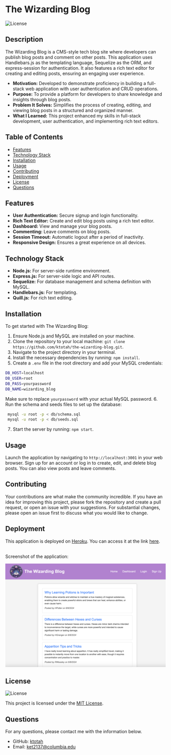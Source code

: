 # The Wizarding Blog 

![License](https://img.shields.io/badge/License-MIT-blue.svg)

## Description
The Wizarding Blog is a CMS-style tech blog site where developers can publish blog posts and comment on other posts. This application uses Handlebars.js as the templating language, Sequelize as the ORM, and express-session for authentication. It also features a rich text editor for creating and editing posts, ensuring an engaging user experience.

* **Motivation:** Developed to demonstrate proficiency in building a full-stack web application with user authentication and CRUD operations.
* **Purpose:** To provide a platform for developers to share knowledge and insights through blog posts.
* **Problem It Solves:** Simplifies the process of creating, editing, and viewing blog posts in a structured and organized manner.
* **What I Learned:** This project enhanced my skills in full-stack development, user authentication, and implementing rich text editors.

## Table of Contents

- [Features](#features)
- [Technology Stack](#technology-stack)
- [Installation](#installation)
- [Usage](#usage)
- [Contributing](#contributing)
- [Deployment](#deployment)
- [License](#license)
- [Questions](#questions)

## Features

- **User Authentication:** Secure signup and login functionality.
- **Rich Text Editor:** Create and edit blog posts using a rich text editor.
- **Dashboard:** View and manage your blog posts.
- **Commenting:** Leave comments on blog posts.
- **Session Timeout:** Automatic logout after a period of inactivity.
- **Responsive Design:** Ensures a great experience on all devices.

## Technology Stack

- **Node.js:** For server-side runtime environment.
- **Express.js:** For server-side logic and API routes.
- **Sequelize:** For database management and schema definition with MySQL.
- **Handlebars.js:** For templating.
- **Quill.js:** For rich text editing.

## Installation 
To get started with The Wizarding Blog:

1. Ensure Node.js and MySQL are installed on your machine.
2. Clone the repository to your local machine: `git clone https://github.com/ktotah/the-wizarding-blog.git`.
3. Navigate to the project directory in your terminal.
4. Install the necessary dependencies by running: `npm install`.
5. Create a `.env` file in the root directory and add your MySQL credentials:
``` bash
DB_HOST=localhost
DB_USER=root
DB_PASS=yourpassword
DB_NAME=wizarding_blog
```
Make sure to replace `yourpassword` with your actual MySQL password.
6. Run the schema and seeds files to set up the database:
``` bash
 mysql -u root -p < db/schema.sql
 mysql -u root -p < db/seeds.sql
```
7. Start the server by running: `npm start`.

## Usage 
Launch the application by navigating to `http://localhost:3001` in your web browser. Sign up for an account or log in to create, edit, and delete blog posts. You can also view posts and leave comments.

## Contributing

Your contributions are what make the community incredible. If you have an idea for improving this project, please fork the repository and create a pull request, or open an issue with your suggestions. For substantial changes, please open an issue first to discuss what you would like to change.

## Deployment

This application is deployed on [Heroku](https://heroku.com/). You can access it at the link [here](https://DEPLOYEDLINK.herokuapp.com/).

<br>
Screenshot of the application:

![Screenshot of the The Wizarding Blog, showcasing the main landing page.](/public/images/blog-screenshot.png)

## License
![License](https://img.shields.io/badge/License-MIT-blue.svg)

This project is licensed under the [MIT License](./LICENSE).

## Questions
For any questions, please contact me with the information below.

* GitHub: [ktotah](https://github.com/ktotah)
* Email: [ket2137@columbia.edu](mailto:ket2137@columbia.edu)


